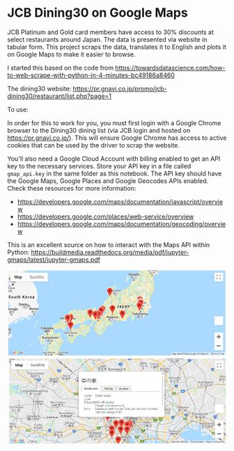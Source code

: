 # JCB Dining30 on Google Maps
JCB Platinum and Gold card members have access to 30% discounts at select restaurants around Japan. The data is presented via website in tabular form. This project scraps the data, translates it to English and plots it on Google Maps to make it easier to browse.

I started this based on the code from https://towardsdatascience.com/how-to-web-scrape-with-python-in-4-minutes-bc49186a8460

The dining30 website: https://pr.gnavi.co.jp/promo/jcb-dining30/restaurant/list.php?page=1

To use:

In order for this to work for you, you must first login with a Google Chrome browser to the Dining30 dining list (via JCB login and hosted on https://pr.gnavi.co.jp/).  This will ensure Google Chrome has access to active cookies that can be used by the driver to scrap the website.

You'll also need a Google Cloud Account with billing enabled to get an API key to the necessary services.  Store your API key in a file called `gmap_api.key` in the same folder as this notebook. The API key should have the Google Maps, Google Places and Google Geocodes APIs enabled.  Check these resources for more information:
 - https://developers.google.com/maps/documentation/javascript/overview
 - https://developers.google.com/places/web-service/overview
 - https://developers.google.com/maps/documentation/geocoding/overview
 
This is an excellent source on how to interact with the Maps API within Python: https://buildmedia.readthedocs.org/media/pdf/jupyter-gmaps/latest/jupyter-gmaps.pdf

![Map Example 1](/screenshots/1.png)
![Map Example 2](/screenshots/2.png)
